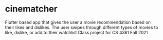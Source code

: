 # cinematcher
Flutter based app that gives the user a movie recommendation based on their likes and dislikes. The user swipes through different types of movies to like, dislike, or add to their watchlist
Class project for CS 4381 Fall 2021

